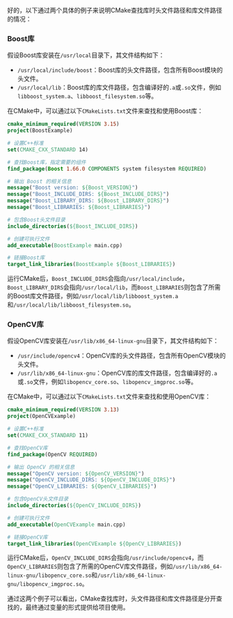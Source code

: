好的，以下通过两个具体的例子来说明CMake查找库时头文件路径和库文件路径的情况：

### Boost库
假设Boost库安装在`/usr/local`目录下，其文件结构如下：
- `/usr/local/include/boost`：Boost库的头文件路径，包含所有Boost模块的头文件。
- `/usr/local/lib`：Boost库的库文件路径，包含编译好的`.a`或`.so`文件，例如`libboost_system.a`、`libboost_filesystem.so`等。

在CMake中，可以通过以下`CMakeLists.txt`文件来查找和使用Boost库：
```cmake
cmake_minimum_required(VERSION 3.15)
project(BoostExample)

# 设置C++标准
set(CMAKE_CXX_STANDARD 14)

# 查找Boost库，指定需要的组件
find_package(Boost 1.66.0 COMPONENTS system filesystem REQUIRED)

# 输出 Boost 的相关信息
message("Boost version: ${Boost_VERSION}")
message("Boost_INCLUDE_DIRS: ${Boost_INCLUDE_DIRS}")
message("Boost_LIBRARY_DIRS: ${Boost_LIBRARY_DIRS}")
message("Boost_LIBRARIES: ${Boost_LIBRARIES}")

# 包含Boost头文件目录
include_directories(${Boost_INCLUDE_DIRS})

# 创建可执行文件
add_executable(BoostExample main.cpp)

# 链接Boost库
target_link_libraries(BoostExample ${Boost_LIBRARIES})
```
运行CMake后，`Boost_INCLUDE_DIRS`会指向`/usr/local/include`，`Boost_LIBRARY_DIRS`会指向`/usr/local/lib`，而`Boost_LIBRARIES`则包含了所需的Boost库文件路径，例如`/usr/local/lib/libboost_system.a`和`/usr/local/lib/libboost_filesystem.so`。

### OpenCV库
假设OpenCV库安装在`/usr/lib/x86_64-linux-gnu`目录下，其文件结构如下：
- `/usr/include/opencv4`：OpenCV库的头文件路径，包含所有OpenCV模块的头文件。
- `/usr/lib/x86_64-linux-gnu`：OpenCV库的库文件路径，包含编译好的`.a`或`.so`文件，例如`libopencv_core.so`、`libopencv_imgproc.so`等。

在CMake中，可以通过以下`CMakeLists.txt`文件来查找和使用OpenCV库：
```cmake
cmake_minimum_required(VERSION 3.13)
project(OpenCVExample)

# 设置C++标准
set(CMAKE_CXX_STANDARD 11)

# 查找OpenCV库
find_package(OpenCV REQUIRED)

# 输出 OpenCV 的相关信息
message("OpenCV version: ${OpenCV_VERSION}")
message("OpenCV_INCLUDE_DIRS: ${OpenCV_INCLUDE_DIRS}")
message("OpenCV_LIBRARIES: ${OpenCV_LIBRARIES}")

# 包含OpenCV头文件目录
include_directories(${OpenCV_INCLUDE_DIRS})

# 创建可执行文件
add_executable(OpenCVExample main.cpp)

# 链接OpenCV库
target_link_libraries(OpenCVExample ${OpenCV_LIBRARIES})
```
运行CMake后，`OpenCV_INCLUDE_DIRS`会指向`/usr/include/opencv4`，而`OpenCV_LIBRARIES`则包含了所需的OpenCV库文件路径，例如`/usr/lib/x86_64-linux-gnu/libopencv_core.so`和`/usr/lib/x86_64-linux-gnu/libopencv_imgproc.so`。

通过这两个例子可以看出，CMake查找库时，头文件路径和库文件路径是分开查找的，最终通过变量的形式提供给项目使用。
